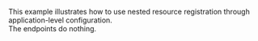 This example illustrates how to use nested resource registration through application-level configuration.  
The endpoints do nothing.